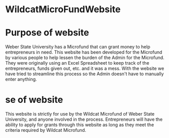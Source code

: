 # WildcatMicroFundWebsite

# Purpose of website
Weber State University has a Microfund that can grant money to help entrepreneurs in need.
This website has been developed for the Microfund by various people to help lessen the burden
of the Admin for the Microfund.  They were originally using an Excel Spreadsheet to keep track
of the entrepreneurs, funds given out, etc. and it was a mess.  With the website we have tried
to streamline this process so the Admin doesn't have to manually enter anything.

# se of website
This website is strictly for use by the Wildcat Microfund of Weber State University, and anyone
involved in the process.  Entrepreneurs will have the ability to apply for grants through this 
website as long as they meet the criteria required by Wildcat Microfund.
